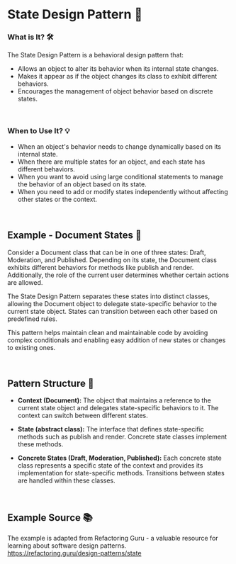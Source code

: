 # State Design Pattern 🔄

### What is It? 🛠️

The State Design Pattern is a behavioral design pattern that:

- Allows an object to alter its behavior when its internal state changes.
- Makes it appear as if the object changes its class to exhibit different behaviors.
- Encourages the management of object behavior based on discrete states.


<br>

### When to Use It? 💡

- When an object's behavior needs to change dynamically based on its internal state.
- When there are multiple states for an object, and each state has different behaviors.
- When you want to avoid using large conditional statements to manage the behavior of an object based on its state.
- When you need to add or modify states independently without affecting other states or the context.


<br>


## Example - Document States 📄

Consider a Document class that can be in one of three states: Draft, Moderation, and Published. Depending on its state, the Document class exhibits different behaviors for methods like publish and render. Additionally, the role of the current user determines whether certain actions are allowed.

The State Design Pattern separates these states into distinct classes, allowing the Document object to delegate state-specific behavior to the current state object. States can transition between each other based on predefined rules.

This pattern helps maintain clean and maintainable code by avoiding complex conditionals and enabling easy addition of new states or changes to existing ones.


<br>


## Pattern Structure 🧩

- **Context (Document):** The object that maintains a reference to the current state object and delegates state-specific behaviors to it. The context can switch between different states.

- **State (abstract class):** The interface that defines state-specific methods such as publish and render. Concrete state classes implement these methods.

- **Concrete States (Draft, Moderation, Published):** Each concrete state class represents a specific state of the context and provides its implementation for state-specific methods. Transitions between states are handled within these classes.


<br>


## Example Source 📚

The example is adapted from Refactoring Guru - a valuable resource for learning about software design patterns. <br>
https://refactoring.guru/design-patterns/state
